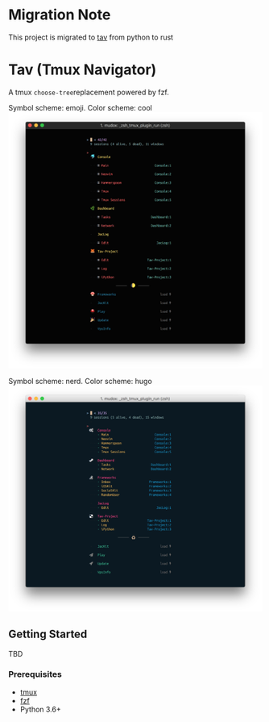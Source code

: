 # Migration Note
This project is migrated to [tav](https://github.com/mudox/tav) from python to rust

# Tav (Tmux Navigator)

A tmux `choose-tree`replacement powered by fzf.

Symbol scheme: emoji. Color scheme: cool
![screenshopt emoji](/asset/image/emoji.png)

Symbol scheme: nerd. Color scheme: hugo
![screenshopt nerd](asset/image/nerd.png)

## Getting Started

TBD

### Prerequisites

- [tmux](https://github.com/tmux/tmux)
- [fzf](https://github.com/junegunn/fzf)
-  Python 3.6+
